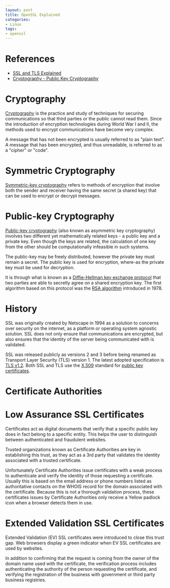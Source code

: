 ```yaml
---
layout: post
title: OpenSSL Explained
categories:
- Linux
tags:
- openssl
---
```


# References

* [SSL and TLS Explained](https://blog.barracuda.com/2015/07/09/ssl-and-tls-explained/)
* [Cryptography - Public Key Cryptography](https://en.wikipedia.org/wiki/Cryptography#Public-key_cryptography)

# Cryptography

[Cryptography](https://en.wikipedia.org/wiki/Cryptography) is the practice and study of techniques for securing communications so that third parties or the public cannot read them. Since the introduction of encryption technologies during World War I and II, the methods used to encrypt communications have become very complex.

A message that has not been encrypted is usually referred to as "plain text". A message that has been encrypted, and thus unreadable, is referred to as a "cipher" or "code".

# Symmetric Cryptography

[Symmetric-key cryptography](https://en.wikipedia.org/wiki/Cryptography#Symmetric-key_cryptography) refers to methods of encryption that involve both the sender and receiver having the same secret (a shared key) that can be used to encrypt or decrypt messages.

# Public-key Cryptography

[Public-key cryptography](https://en.wikipedia.org/wiki/Cryptography#Public-key_cryptography) (also known as asymmetric key cryptography) involves two different yet mathematically related keys - a public key and a private key. Even though the keys are related, the calculation of one key from the other should be computationally infeasible in such systems.

The public-key may be freely distributed, however the private key must remain a secret. The public key is used for encryption, where-as the private key must be used for decryption.

It is through what is known as a [Diffie-Hellman key exchange protocol](https://en.wikipedia.org/wiki/Diffie%E2%80%93Hellman_key_exchange) that two parties are able to secretly agree on a shared encryption key. The first algorithm based on this protocol was the [RSA algorithm](https://en.wikipedia.org/wiki/RSA_(cryptosystem)) introduced in 1978.

# History

SSL was originally created by Netscape in 1994 as a solution to concerns over security on the internet, as a platform or operating system agnostic solution. SSL does not only ensure that communications are encrypted, but also ensures that the identity of the server being communicated with is validated.

SSL was released publicly as versions 2 and 3 before being renamed as Transport Layer Security (TLS) version 1. The latest adopted specification is [TLS v1.2](https://en.wikipedia.org/wiki/Transport_Layer_Security#TLS_1.2). Both SSL and TLS use the [X.509](https://en.wikipedia.org/wiki/X.509) standard for [public key certificates](https://en.wikipedia.org/wiki/Public_key_certificate).

# Certificate Authorities

# Low Assurance SSL Certificates

Certificates act as digital documents that verify that a specific public key does in fact belong to a specific entity. This helps the user to distinguish between authenticated and fraudulent websites.

Trusted organizations known as Certificate Authorities are key in establishing this trust, as they act as a 3rd party that validates the identity associated with a trusted certificate.

Unfortunately Certificate Authorities issue certificates with a weak process to authenticate and verify the identity of those requesting a certificate. Usually this is based on the email address or phone numbers listed as authoritative contacts on the WHOIS record for the domain associated with the certificate. Because this is not a thorough validation process, these certificates issues by Certificate Authorities only receive a Yellow padlock icon when a browser detects them in use.

# Extended Validation SSL Certificates

Extended Validation (EV) SSL certificates were introduced to close this trust gap. Web browsers display a green indicator when EV SSL certificates are used by websites.

In addition to confirming that the request is coming from the owner of the domain name used with the certificate, the verification process includes authenticating the authority of the person requesting the certificate, and verifying the registration of the business with government or third party business registries.





